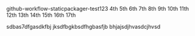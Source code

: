 github-workflow-staticpackager-test123     4th 5th 6th  7th 8th 9th 10th 11th 12th   13th  14th 15th 16th 17th


sdbas7dfgasdkfbj jksdfbgkbsdfhgbasfjb
bhjajsdjhvasdcjhvsd
